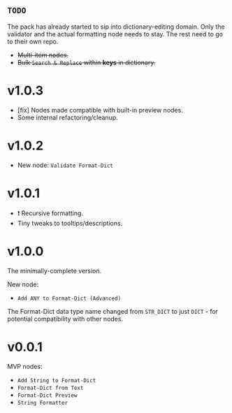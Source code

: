 ## `TODO`

The pack has already started to sip into dictionary-editing domain. Only the validator and the actual formatting node needs to stay. The rest need to go to their own repo.

- ~~Multi-item nodes.~~
- ~~Bulk `Search & Replace` within **keys** in dictionary.~~

# v1.0.3

- [fix] Nodes made compatible with built-in preview nodes.
- Some internal refactoring/cleanup.

# v1.0.2

- New node: `Validate Format-Dict`

# v1.0.1

- ❗ Recursive formatting.
- Tiny tweaks to tooltips/descriptions.

# v1.0.0

The minimally-complete version.

New node:
- `Add ANY to Format-Dict (Advanced)`

The Format-Dict data type name changed from `STR_DICT` to just `DICT` - for potential compatibility with other nodes.

# v0.0.1

MVP nodes:
- `Add String to Format-Dict`
- `Format-Dict from Text`
- `Format-Dict Preview`
- `String Formatter`
